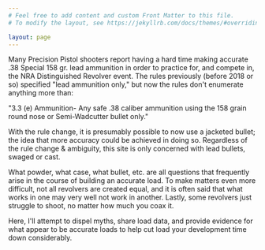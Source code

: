 ```yaml
---
# Feel free to add content and custom Front Matter to this file.
# To modify the layout, see https://jekyllrb.com/docs/themes/#overriding-theme-defaults

layout: page
---
```

Many Precision Pistol shooters report having a hard time making accurate .38 Special 158 gr. lead ammunition in order to practice for, and compete in, the NRA Distinguished Revolver event. The rules previously (before 2018 or so) specified "lead ammunition only," but now the rules don't enumerate anything more than:

"3.3 (e)  Ammunition-  Any  safe  .38  caliber  ammunition  using  the  158 grain round nose or Semi-Wadcutter bullet only."

With the rule change, it is presumably possible to now use a jacketed bullet; the idea that more accuracy could be achieved in doing so. Regardless of the rule change & ambiguity, this site is only concerned with lead bullets, swaged or cast.  

What powder, what case, what bullet, etc. are all questions that frequently arise in the course of building an accurate load. To make matters even more difficult, not all revolvers are created equal, and it is often said that what works in one may very well not work in another. Lastly, some revolvers just struggle to shoot, no matter how much you coax it.

Here, I'll attempt to dispel myths, share load data, and provide evidence
for what appear to be accurate loads to help cut load your development time down considerably.
